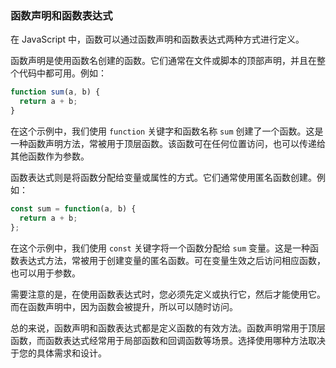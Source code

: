 ### 函数声明和函数表达式

在 JavaScript 中，函数可以通过函数声明和函数表达式两种方式进行定义。

函数声明是使用函数名创建的函数。它们通常在文件或脚本的顶部声明，并且在整个代码中都可用。例如：

```javascript
function sum(a, b) {
  return a + b;
}
```

在这个示例中，我们使用 `function` 关键字和函数名称 `sum` 创建了一个函数。这是一种函数声明方法，常被用于顶层函数。该函数可在任何位置访问，也可以传递给其他函数作为参数。

函数表达式则是将函数分配给变量或属性的方式。它们通常使用匿名函数创建。例如：

```javascript
const sum = function(a, b) {
  return a + b;
};
```

在这个示例中，我们使用 `const` 关键字将一个函数分配给 `sum` 变量。这是一种函数表达式方法，常被用于创建变量的匿名函数。可在变量生效之后访问相应函数，也可以用于参数。

需要注意的是，在使用函数表达式时，您必须先定义或执行它，然后才能使用它。而在函数声明中，因为函数会被提升，所以可以随时访问。

总的来说，函数声明和函数表达式都是定义函数的有效方法。函数声明常用于顶层函数，而函数表达式经常用于局部函数和回调函数等场景。选择使用哪种方法取决于您的具体需求和设计。